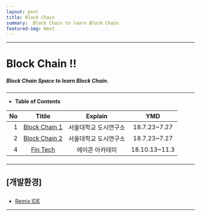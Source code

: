 ```yaml
---
layout: post
title: Block Chain
summary:  Block Chain to learn Block Chain. 
featured-img: Next
---
```


---

<!-- $theme: gaia -->
<!-- *template: gaia -->
<!-- page_number: false -->

# Block Chain !!
##### Block Chain Space to learn Block Chain.

---

<!-- *template: invert -->
<!-- page_number: true -->
<a name="contents"/>

* **Table of Contents**   

<span style="font-size:16pt">
  
|No|Titile|Explain|YMD|
|--:|:--:|:-:|:--:|
|1|[Block Chain 1](/Lecture/BlockChain)|서울대학교 도시연구소|18.7.23~7.27|
|2|[Block Chain 2](/Lecture/BlockChainToken)|서울대학교 도시연구소|18.7.23~7.27|
|4|[Fin Tech](/Lecture/FinTech)|에이콘 아카데미|18.10.13~11.3|

---

<!-- *template: invert -->

#### [개발환경]
* [Remix IDE](https://remix.ethereum.org)

---